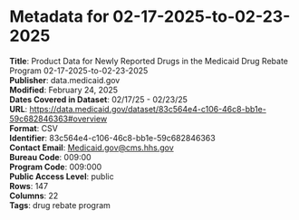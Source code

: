 # Metadata for 02-17-2025-to-02-23-2025
**Title**: Product Data for Newly Reported Drugs in the Medicaid Drug Rebate Program 02-17-2025-to-02-23-2025<br>
**Publisher**: data.medicaid.gov<br>
**Modified**: February 24, 2025<br>
**Dates Covered in Dataset**: 02/17/25 - 02/23/25<br>
**URL**: https://data.medicaid.gov/dataset/83c564e4-c106-46c8-bb1e-59c682846363#overview<br>
**Format**: CSV<br>
**Identifier**: 83c564e4-c106-46c8-bb1e-59c682846363<br>
**Contact Email**: Medicaid.gov@cms.hhs.gov<br>
**Bureau Code**: 009:00<br>
**Program Code**: 009:000<br>
**Public Access Level**: public<br>
**Rows**: 147<br>
**Columns**: 22<br>
**Tags**: drug rebate program<br>
